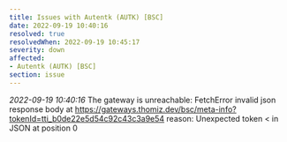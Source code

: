 ```yaml
---
title: Issues with Autentk (AUTK) [BSC]
date: 2022-09-19 10:40:16
resolved: true
resolvedWhen: 2022-09-19 10:45:17
severity: down
affected:
- Autentk (AUTK) [BSC]
section: issue
---
```


*2022-09-19 10:40:16* The gateway is unreachable: FetchError invalid json response body at https://gateways.thomiz.dev/bsc/meta-info?tokenId=tti_b0de22e5d54c92c43c3a9e54 reason: Unexpected token < in JSON at position 0